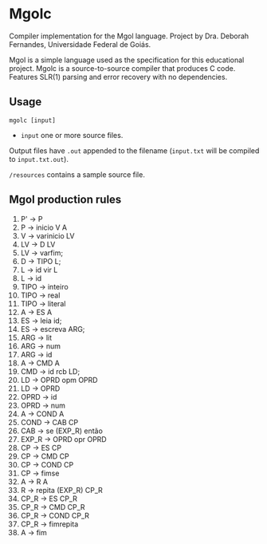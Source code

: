 # Mgolc
 
Compiler implementation for the Mgol language. Project by Dra. Deborah Fernandes, Universidade Federal de Goiás.

Mgol is a simple language used as the specification for this educational project. Mgolc is a source-to-source compiler that produces C code. Features SLR(1) parsing and error recovery with no dependencies.

## Usage
``mgolc [input]``

- ``input`` one or more source files.

Output files have ``.out`` appended to the filename (``input.txt`` will be compiled to ``input.txt.out``).

``/resources`` contains a sample source file.

## Mgol production rules

1. P' → P
2. P → inicio V A
3. V → varinicio LV
4. LV → D LV
5. LV → varfim;
6. D → TIPO L;
7. L → id vir L
8. L → id
9. TIPO → inteiro
10. TIPO → real
11. TIPO → literal
12. A → ES A
13. ES → leia id;
14. ES → escreva ARG;
15. ARG → lit
16. ARG → num
17. ARG → id
18. A → CMD A
19. CMD → id rcb LD;
20. LD → OPRD opm OPRD
21. LD → OPRD
22. OPRD → id
23. OPRD → num
24. A → COND A
25. COND → CAB CP
26. CAB → se (EXP_R) então
27. EXP_R → OPRD opr OPRD
28. CP → ES CP
29. CP → CMD CP
30. CP → COND CP
31. CP → fimse
32. A → R A
33. R  → repita (EXP_R) CP_R
34. CP_R → ES CP_R
35. CP_R → CMD CP_R
36. CP_R → COND CP_R
37. CP_R → fimrepita
38. A → fim

